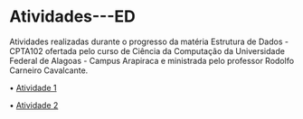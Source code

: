 # Atividades---ED

Atividades realizadas durante o progresso da matéria Estrutura de Dados - CPTA102 ofertada pelo curso de Ciência da Computação da Universidade Federal de Alagoas - Campus Arapiraca e ministrada pelo professor Rodolfo Carneiro Cavalcante.

• [Atividade 1](https://colab.research.google.com/drive/19MOelcwVpatvm_oSG-RTcWE1e6aEHRdz?usp=sharing)

• [Atividade 2](https://colab.research.google.com/drive/1W-w_mZxOca15-Rc5xvBeuxSRdzpxMY0C?usp=sharing)
